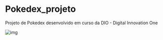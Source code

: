 # Pokedex_projeto
Projeto de Pokedex desenvolvido em curso da DIO - Digital Innovation One 



![img](https://sm.ign.com/t/ign_pt/screenshot/default/broll_zf5b.1080.png)

